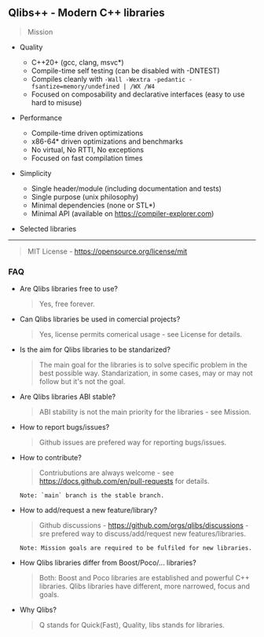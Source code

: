 ## Qlibs++ - Modern C++ libraries

> Mission

- Quality
  - C++20+ (gcc, clang, msvc*)
  - Compile-time self testing (can be disabled with -DNTEST)
  - Compiles cleanly with `-Wall -Wextra -pedantic -fsantize=memory/undefined | /WX /W4`
  - Focused on composability and declarative interfaces (easy to use hard to misuse)

- Performance
  - Compile-time driven optimizations
  - x86-64* driven optimizations and benchmarks
  - No virtual, No RTTI, No exceptions
  - Focused on fast compilation times

- Simplicity
  - Single header/module (including documentation and tests)
  - Single purpose (unix philosophy)
  - Minimal dependencies (none or STL*)
  - Minimal API (available on https://compiler-explorer.com)

* Selected libraries

---

> MIT License - https://opensource.org/license/mit


### FAQ

- Are Qlibs libraries free to use?

    > Yes, free forever.

- Can Qlibs libraries be used in comercial projects?

    > Yes, license permits comerical usage - see License for details.

- Is the aim for Qlibs libraries to be standarized?

    > The main goal for the libraries is to solve specific problem in the best possible way.
      Standarization, in some cases, may or may not follow but it's not the goal.

- Are Qlibs libraries ABI stable?

    > ABI stability is not the main priority for the libraries - see Mission.

- How to report bugs/issues?

    > Github issues are prefered way for reporting bugs/issues.

- How to contribute?

    > Contriubutions are always welcome -
      see https://docs.github.com/en/pull-requests for details.

      Note: `main` branch is the stable branch.

- How to add/request a new feature/library?

    > Github discussions - https://github.com/orgs/qlibs/discussions -
      sre prefered way to discuss/add/request new features/libraries.

      Note: Mission goals are required to be fulfiled for new libraries.

- How Qlibs libraries differ from Boost/Poco/... libraries?

    > Both: Boost and Poco libraries are established and powerful C++ libraries.
      Qlibs libraries have different, more narrowed, focus and goals.

- Why Qlibs?

    > Q stands for Quick(Fast), Quality, libs stands for libraries.
